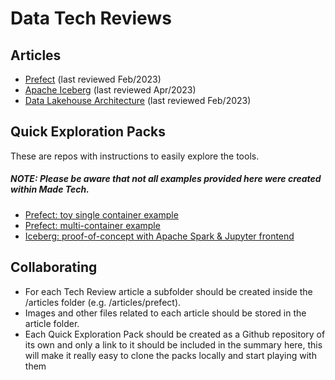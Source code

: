 # Data Tech Reviews

## Articles
- [Prefect](/articles/prefect/prefect.md) (last reviewed Feb/2023)
- [Apache Iceberg](/articles/iceberg/iceberg.md) (last reviewed Apr/2023)
- [Data Lakehouse Architecture](/articles/data_lakehouse_architecture/data_lakehouse_architecture.md)  (last reviewed Feb/2023)

## Quick Exploration Packs
These are repos with instructions to easily explore the tools.

##### **NOTE: Please be aware that not all examples provided here were created within Made Tech**.

- [Prefect: toy single container example](https://github.com/madetech/prefect_exploration_toy_example)
- [Prefect: multi-container example](https://github.com/fraibacas/prefect-orion)
- [Iceberg: proof-of-concept with Apache Spark & Jupyter frontend](https://github.com/tabular-io/docker-spark-iceberg)

## Collaborating
- For each Tech Review article a subfolder should be created inside the /articles folder (e.g. /articles/prefect).
- Images and other files related to each article should be stored in the article folder.
- Each Quick Exploration Pack should be created as a Github repository of its own and only a link to it should be included in the summary here, this will make it really easy to clone the packs locally and start playing with them
 